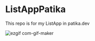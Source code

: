 # ListAppPatika
This repo is for my ListApp in patika.dev

![ezgif com-gif-maker](https://user-images.githubusercontent.com/99825672/179423494-bad9a051-670b-4a48-9d4d-559ea17d23a2.gif)
